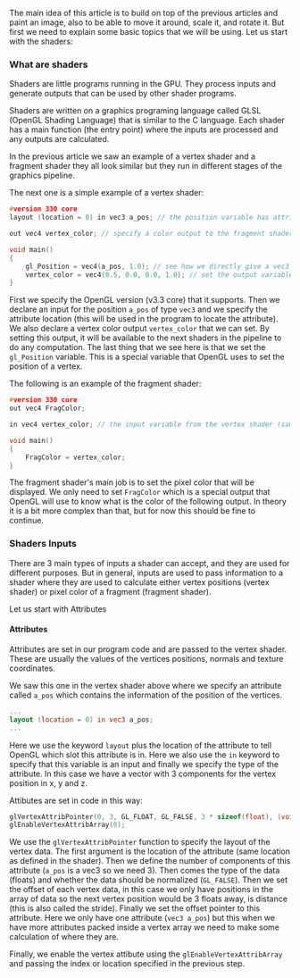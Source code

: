 The main idea of this article is to build on top of the previous articles and paint
an image, also to be able to move it around, scale it, and rotate it. But first we need
to explain some basic topics that we will be using. Let us start with the shaders:

### What are shaders

Shaders are little programs running in the GPU. They process inputs and generate
outputs that can be used by other shader programs.

Shaders are written on a graphics programing language called GLSL (OpenGL Shading Language)
that is similar to the C language. Each shader has a main function (the entry point) where 
the inputs are processed and any outputs are calculated.

In the previous article we saw an example of a vertex shader and a fragment shader
they all look similar but they run in different stages of the graphics pipeline.

The next one is a simple example of a vertex shader:

```c
#version 330 core
layout (location = 0) in vec3 a_pos; // the position variable has attribute position 0

out vec4 vertex_color; // specify a color output to the fragment shader

void main()
{
    gl_Position = vec4(a_pos, 1.0); // see how we directly give a vec3 to vec4's constructor
    vertex_color = vec4(0.5, 0.0, 0.0, 1.0); // set the output variable to a dark-red color
}
```

First we specify the OpenGL version (v3.3 core) that it supports. Then we declare an
input for the position `a_pos` of type `vec3` and we specify the attribute location (this
will be used in the program to locate the attribute). We also declare a vertex color output
`vertex_color` that we can set. By setting this output, it will be available to the next
shaders in the pipeline to do any computation. The last thing that we see here is 
that we set the `gl_Position` variable. This is a special variable that OpenGL
uses to set the position of a vertex.

The following is an example of the fragment shader:

```c
#version 330 core
out vec4 FragColor;

in vec4 vertex_color; // the input variable from the vertex shader (same name and same type)

void main()
{
    FragColor = vertex_color;
}
```

The fragment shader's main job is to set the pixel color that will be displayed.
We only need to set `FragColor` which is a special output that OpenGL will use to
know what is the color of the following output.
In theory it is a bit more complex than that, but for now this should be fine to 
continue.

### Shaders Inputs

There are 3 main types of inputs a shader can accept, and they are used for different
purposes. But in general, inputs are used to pass information to a shader where they are
used to calculate either vertex positions (vertex shader) or pixel color of a fragment 
(fragment shader).

Let us start with Attributes

#### Attributes

Attributes are set in our program code and are passed to the vertex shader. These 
are usually the values of the vertices positions, normals and texture coordinates.

We saw this one in the vertex shader above where we specify an attribute called 
`a_pos` which contains the information of the position of the vertices.

```glsl
...
layout (location = 0) in vec3 a_pos;
...
```
Here we use the keyword `layout` plus the location of the attribute to tell OpenGL
which slot this attribute is in. Here we also use the `in` keyword to specify that
this variable is an input and finally we specify the type of the attribute. In this
case we have a vector with 3 components for the vertex position in x, y and z.

Attibutes are set in code in this way:

```cpp
glVertexAttribPointer(0, 3, GL_FLOAT, GL_FALSE, 3 * sizeof(float), (void*)0);
glEnableVertexAttribArray(0);
```

We use the `glVertexAttribPointer` function to specify the layout of the vertex data.
The first argument is the location of the attribute (same location as defined in the
shader). Then we define the number of components of this attribute (`a_pos` is a vec3 so 
we need 3). Then comes the type of the data (floats) and whether the data should be 
normalized (`GL_FALSE`). Then we set the offset of each vertex data, in this case we only
have positions in the array of data so the next vertex position would be 3 floats away,
is distance (this is also called the stride). Finally we set the offset pointer to
this attribute. Here we only have one attribute (`vec3 a_pos`) but this when we have 
more attributes packed inside a vertex array we need to make some calculation of 
where they are.

Finally, we enable the vertex attibute using the `glEnableVertexAttribArray` and passing
the index or location specified in the previous step.
